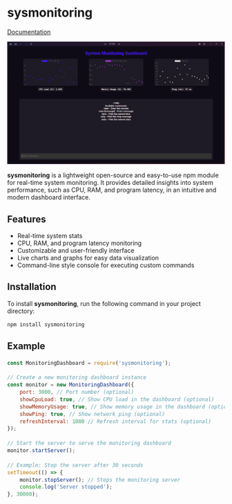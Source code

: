 # sysmonitoring

[Documentation](https://sheita.gitbook.io/sysmonitoring)

![Monitoring Dashboard](sysmonitoring.png)

**sysmonitoring** is a lightweight open-source and easy-to-use npm module for real-time system monitoring. It provides detailed insights into system performance, such as CPU, RAM, and program latency, in an intuitive and modern dashboard interface.

## Features

- Real-time system stats
- CPU, RAM, and program latency monitoring
- Customizable and user-friendly interface
- Live charts and graphs for easy data visualization
- Command-line style console for executing custom commands

## Installation

To install **sysmonitoring**, run the following command in your project directory:

```bash
npm install sysmonitoring
```
## Example

```javascript
const MonitoringDashboard = require('sysmonitoring');

// Create a new monitoring dashboard instance
const monitor = new MonitoringDashboard({
    port: 3000, // Port number (optional)
    showCpuLoad: true, // Show CPU load in the dashboard (optional)
    showMemoryUsage: true, // Show memory usage in the dashboard (optional)
    showPing: true, // Show network ping (optional)
    refreshInterval: 1000 // Refresh interval for stats (optional)
});

// Start the server to serve the monitoring dashboard
monitor.startServer();

// Example: Stop the server after 30 seconds
setTimeout(() => {
    monitor.stopServer(); // Stops the monitoring server
    console.log('Server stopped');
}, 30000);
```

